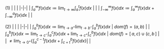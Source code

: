 (1)
| | |
|-|-|
| $\displaystyle\int_{a}^{\infty}f(x)dx\coloneqq\lim_{t\to \infty}\int_{a}^{t}f(x)dx$ | |
| $\displaystyle\int_{-\infty}^{\infty}f(x)dx\coloneqq\int_{a}^{\infty}f(x)dx+\int_{-\infty}^{a}f(x)dx$ | |

(2)
| | |
|-|-|
| $\displaystyle\int_{a}^{b}f(x)dx\coloneqq\lim_{t\to a^+}\lim_{t\to b^-}\int_{a}^{b}f(x)dx$ | $dom(f)=(a,\,b)$ |
| $\displaystyle\int_{a}^{b}f(x)dx\coloneqq\lim_{t\to c^{-}}\int_{a}^{c}f(x)dx+\lim_{t\to c^{+}}\int_{c}^{b}f(x)dx$ | $dom(f)=[\,a,\,c)\cup(c,\,b\,]$ |
| $\displaystyle\neq\lim_{t\to 0^+}\{\int_a^{c-t}f(x)dx+\int_{c+t}^{b}f(x)dx\}$| |

